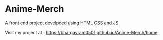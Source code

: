 # Anime-Merch

A front end project develpoed using HTML CSS and JS 

Visit my project at : https://bhargavram0501.github.io/Anime-Merch/home
